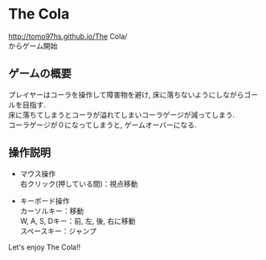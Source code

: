 # The Cola
http://tomo97hs.github.io/The Cola/  
からゲーム開始
## ゲームの概要  
プレイヤーはコーラを操作して障害物を避け, 床に落ちないようにしながらゴールを目指す.  
床に落ちてしまうとコーラが溢れてしまいコーラゲージが減ってしまう.  
コーラゲージが０になってしまうと, ゲームオーバーになる. 

## 操作説明
- マウス操作  
右クリック(押している間)：視点移動  

- キーボード操作  
カーソルキー：移動  
W, A, S, Dキー：前, 左, 後, 右に移動  
スペースキー：ジャンプ  
  
Let's enjoy The Cola!!
